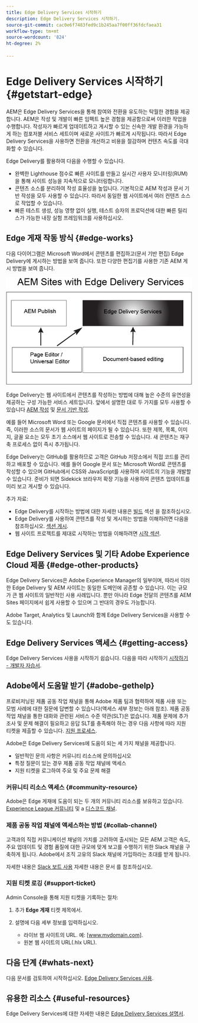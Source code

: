 ```yaml
---
title: Edge Delivery Services 시작하기
description: Edge Delivery Services 시작하기.
source-git-commit: cac0e6f7483fed9c1b245aa7f00ff36fdcfaea31
workflow-type: tm+mt
source-wordcount: '824'
ht-degree: 2%

---
```


# Edge Delivery Services 시작하기 {#getstart-edge}

AEM은 Edge Delivery Services을 통해 참여와 전환을 유도하는 탁월한 경험을 제공합니다. AEM은 작성 및 개발이 빠른 임팩트 높은 경험을 제공함으로써 이러한 작업을 수행합니다. 작성자가 빠르게 업데이트하고 게시할 수 있는 신속한 개발 환경을 가능하게 하는 컴포저블 서비스 세트이며 새로운 사이트가 빠르게 시작됩니다. 따라서 Edge Delivery Services을 사용하면 전환을 개선하고 비용을 절감하며 컨텐츠 속도를 극대화할 수 있습니다.

Edge Delivery를 활용하여 다음을 수행할 수 있습니다.

* 완벽한 Lighthouse 점수로 빠른 사이트를 만들고 실시간 사용자 모니터링(RUM)을 통해 사이트 성능을 지속적으로 모니터링합니다.
* 콘텐츠 소스를 분리하여 작성 효율성을 높입니다. 기본적으로 AEM 작성과 문서 기반 작성을 모두 사용할 수 있습니다. 따라서 동일한 웹 사이트에서 여러 컨텐츠 소스로 작업할 수 있습니다.
* 빠른 테스트 생성, 성능 영향 없이 실행, 테스트 승자의 프로덕션에 대한 빠른 릴리스가 가능한 내장 실험 프레임워크를 사용하십시오.

## Edge 게재 작동 방식 {#edge-works}

다음 다이어그램은 Microsoft Word에서 콘텐츠를 편집하고(문서 기반 편집) Edge Delivery에 게시하는 방법을 보여 줍니다. 또한 다양한 편집기를 사용한 기존 AEM 게시 방법을 보여 줍니다.

![Edge 전달 아키텍처](assets/edgedelivery.png)

Edge Delivery는 웹 사이트에서 콘텐츠를 작성하는 방법에 대해 높은 수준의 유연성을 제공하는 구성 가능한 서비스 세트입니다. 앞에서 설명한 대로 두 가지를 모두 사용할 수 있습니다 [AEM 작성](/help/sites-authoring/author.md) 및 [문서 기반 작성](https://www.hlx.live/docs/authoring).

예를 들어 Microsoft Word 또는 Google 문서에서 직접 콘텐츠를 사용할 수 있습니다. 즉, 이러한 소스의 문서가 웹 사이트의 페이지가 될 수 있습니다. 또한 제목, 목록, 이미지, 글꼴 요소는 모두 초기 소스에서 웹 사이트로 전송할 수 있습니다. 새 콘텐츠는 재구축 프로세스 없이 즉시 추가됩니다.

Edge Delivery는 GitHub를 활용하므로 고객은 GitHub 저장소에서 직접 코드를 관리하고 배포할 수 있습니다. 예를 들어 Google 문서 또는 Microsoft Word로 콘텐츠를 작성할 수 있으며 GitHub에서 CSS와 JavaScript를 사용하여 사이트의 기능을 개발할 수 있습니다. 준비가 되면 Sidekick 브라우저 확장 기능을 사용하여 콘텐츠 업데이트를 미리 보고 게시할 수 있습니다.

추가 자료:

* Edge Delivery를 시작하는 방법에 대한 자세한 내용은 [빌드](https://www.hlx.live/docs/#build) 섹션 을 참조하십시오.
* Edge Delivery를 사용하여 콘텐츠를 작성 및 게시하는 방법을 이해하려면 다음을 참조하십시오. [섹션 게시](https://www.hlx.live/docs/authoring).
* 웹 사이트 프로젝트를 제대로 시작하는 방법을 이해하려면 [시작 섹션](https://www.hlx.live/docs/#launch).

## Edge Delivery Services 및 기타 Adobe Experience Cloud 제품 {#edge-other-products}

Edge Delivery Services은 Adobe Experience Manager의 일부이며, 따라서 이러한 Edge Delivery 및 AEM 사이트는 동일한 도메인에 공존할 수 있습니다. 이는 규모가 큰 웹 사이트의 일반적인 사용 사례입니다. 뿐만 아니라 Edge 전달의 콘텐츠를 AEM Sites 페이지에서 쉽게 사용할 수 있으며 그 반대의 경우도 가능합니다.

Adobe Target, Analytics 및 Launch와 함께 Edge Delivery Services을 사용할 수도 있습니다.

## Edge Delivery Services 액세스 {#getting-access}

Edge Delivery Services 사용을 시작하기 쉽습니다. 다음을 따라 시작하기 [시작하기 - 개발자 자습서](https://www.hlx.live/developer/tutorial).

## Adobe에서 도움말 받기 {#adobe-gethelp}

프로비저닝된 제품 공동 작업 채널을 통해 Adobe 제품 팀과 협력하여 제품 사용 또는 모범 사례에 대한 질문에 답변할 수 있습니다(액세스 세부 정보는 아래 참조). 제품 공동 작업 채널을 통한 대화와 관련된 서비스 수준 약관(SLT)은 없습니다. 제품 문제에 추가 조사 및 문제 해결이 필요하고 응답 SLT를 충족해야 하는 경우 다음 사항에 따라 지원 티켓을 제출할 수 있습니다. [지원 프로세스](https://experienceleague.adobe.com/?lang=en&amp;support-tab=home#support).

Adobe은 Edge Delivery Services에 도움이 되는 세 가지 채널을 제공합니다.

* 일반적인 문의 사항은 커뮤니티 리소스에 문의하십시오
* 특정 질문이 있는 경우 제품 공동 작업 채널에 액세스
* 지원 티켓을 로그하여 주요 및 주요 문제 해결

### 커뮤니티 리소스 액세스 {#community-resource}

Adobe은 Edge 게재에 도움이 되는 두 개의 커뮤니티 리소스를 보유하고 있습니다. [Experience League 커뮤니티](https://adobe.ly/3Q6kTKl) 및 a [디스코드 채널](https://discord.gg/YFTKQK8M).

### 제품 공동 작업 채널에 액세스하는 방법 {#collab-channel}

고객과의 직접 커뮤니케이션 채널의 가치를 고려하여 출시되는 모든 AEM 고객은 속도, 주요 업데이트 및 경험 품질에 대한 규모에 맞게 보고를 수행하기 위한 Slack 채널을 구축하게 됩니다. Adobe에서 조직 고유의 Slack 채널에 가입하라는 초대를 받게 됩니다.

자세한 내용은 [Slack 보트 사용](https://www.hlx.live/docs/slack) 자세한 내용은 문서 를 참조하십시오.

### 지원 티켓 로깅 {#support-ticket}

Admin Console을 통해 지원 티켓을 기록하는 절차:

1. 추가 **Edge 게재** 티켓 제목에서.
2. 설명에 다음 세부 정보를 입력하십시오.

   * 라이브 웹 사이트의 URL. 예: [www.mydomain.com].
   * 원본 웹 사이트의 URL(.hlx URL).

## 다음 단계 {#whats-next}

다음 문서를 검토하여 시작하십시오. [Edge Delivery Services 사용](/help/edge/using.md).

## 유용한 리소스 {#useful-resources}

Edge Delivery Services에 대한 자세한 내용은 [Edge Delivery Services 설명서](https://www.hlx.live/docs/).
